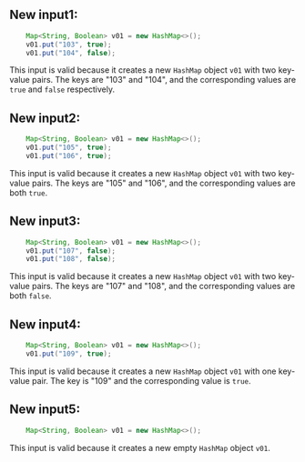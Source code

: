 ## New input1:
```java
    Map<String, Boolean> v01 = new HashMap<>();
    v01.put("103", true);
    v01.put("104", false);
```
This input is valid because it creates a new `HashMap` object `v01` with two key-value pairs. The keys are "103" and "104", and the corresponding values are `true` and `false` respectively.

## New input2:
```java
    Map<String, Boolean> v01 = new HashMap<>();
    v01.put("105", true);
    v01.put("106", true);
```
This input is valid because it creates a new `HashMap` object `v01` with two key-value pairs. The keys are "105" and "106", and the corresponding values are both `true`.

## New input3:
```java
    Map<String, Boolean> v01 = new HashMap<>();
    v01.put("107", false);
    v01.put("108", false);
```
This input is valid because it creates a new `HashMap` object `v01` with two key-value pairs. The keys are "107" and "108", and the corresponding values are both `false`.

## New input4:
```java
    Map<String, Boolean> v01 = new HashMap<>();
    v01.put("109", true);
```
This input is valid because it creates a new `HashMap` object `v01` with one key-value pair. The key is "109" and the corresponding value is `true`.

## New input5:
```java
    Map<String, Boolean> v01 = new HashMap<>();
```
This input is valid because it creates a new empty `HashMap` object `v01`.
